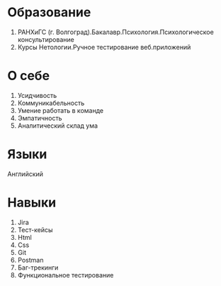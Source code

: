 # Образование
1. РАНХиГС (г. Волгоград).Бакалавр.Психология.Психологическое консультирование
2. Курсы Нетологии.Ручное тестирование веб.приложений

# О себе
1. Усидчивость
2. Коммуникабельность
3. Умение работать в команде
4. Эмпатичность
5. Аналитический склад ума

# Языки
Английский

# Навыки
1. Jira
2. Тест-кейсы
3. Html
4. Css
5. Git
6. Postman
7. Баг-трекинги
8. Функциональное тестирование